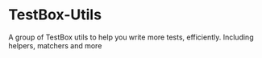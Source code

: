 # TestBox-Utils

A group of TestBox utils to help you write more tests, efficiently. Including helpers, matchers and more
